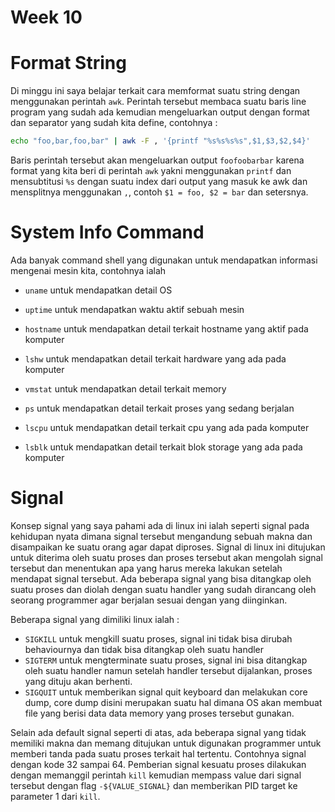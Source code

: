 # Week 10

# Format String

Di minggu ini saya belajar terkait cara memformat suatu string dengan menggunakan perintah `awk`. Perintah tersebut membaca suatu baris line program yang sudah ada kemudian mengeluarkan output dengan format dan separator yang sudah kita define, contohnya :

```bash
echo "foo,bar,foo,bar" | awk -F , '{printf "%s%s%s%s",$1,$3,$2,$4}' 
```

Baris perintah tersebut akan mengeluarkan output `foofoobarbar` karena format yang kita beri di perintah `awk` yakni menggunakan `printf` dan mensubtitusi `%s` dengan suatu index dari output yang masuk ke awk dan mensplitnya menggunakan `,`, contoh `$1 = foo, $2 = bar` dan setersnya.

# System Info Command

Ada banyak command shell yang digunakan untuk mendapatkan informasi mengenai mesin kita, contohnya ialah

- `uname` untuk mendapatkan detail OS
- `uptime` untuk mendapatkan waktu aktif sebuah mesin
- `hostname` untuk mendapatkan detail terkait hostname yang aktif pada komputer
- `lshw` untuk mendapatkan detail terkait hardware yang ada pada komputer
- `vmstat` untuk mendapatkan detail terkait memory
- `ps` untuk mendapatkan detail terkait proses yang sedang berjalan
- `lscpu` untuk mendapatkan detail terkait cpu yang ada pada komputer

- `lsblk` untuk mendapatkan detail terkait blok storage yang ada pada komputer

# Signal

Konsep signal yang saya pahami ada di linux ini ialah seperti signal pada kehidupan nyata dimana signal tersebut mengandung sebuah makna dan disampaikan ke suatu orang agar dapat diproses. Signal di linux ini ditujukan untuk diterima oleh suatu proses dan proses tersebut akan mengolah signal tersebut dan menentukan apa yang harus mereka lakukan setelah mendapat signal tersebut. Ada beberapa signal yang bisa ditangkap oleh suatu proses dan diolah dengan suatu handler yang sudah dirancang oleh seorang programmer agar berjalan sesuai dengan yang diinginkan.

Beberapa signal yang dimiliki linux ialah :

- `SIGKILL` untuk mengkill suatu proses, signal ini tidak bisa dirubah behaviournya dan tidak bisa ditangkap oleh suatu handler
- `SIGTERM` untuk mengterminate suatu proses, signal ini bisa ditangkap oleh suatu handler namun setelah handler tersebut dijalankan, proses yang dituju akan berhenti.
- `SIGQUIT` untuk memberikan signal quit keyboard dan melakukan core dump, core dump disini merupakan suatu hal dimana OS akan membuat file yang berisi data data memory yang proses tersebut gunakan.

Selain ada default signal seperti di atas, ada beberapa signal yang tidak memiliki makna dan memang ditujukan untuk digunakan programmer untuk memberi tanda pada suatu proses terkait hal tertentu. Contohnya signal dengan kode 32 sampai 64. Pemberian signal kesuatu proses dilakukan dengan memanggil perintah `kill` kemudian mempass value dari signal tersebut dengan flag `-${VALUE_SIGNAL}` dan memberikan PID target ke parameter 1 dari `kill`. 

